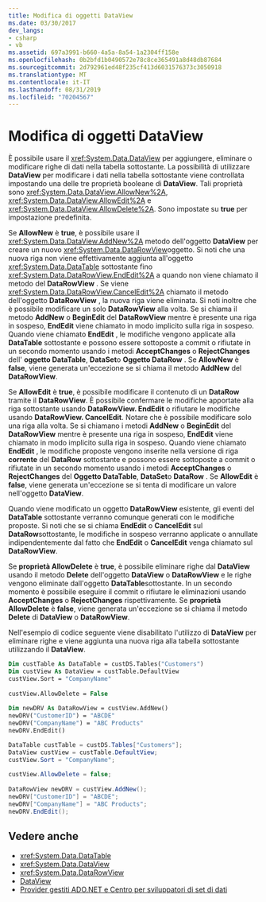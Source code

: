 ```yaml
---
title: Modifica di oggetti DataView
ms.date: 03/30/2017
dev_langs:
- csharp
- vb
ms.assetid: 697a3991-b660-4a5a-8a54-1a2304ff158e
ms.openlocfilehash: 0b2bfd1b0490572e78c8ce365491a8d48db87684
ms.sourcegitcommit: 2d792961ed48f235cf413d6031576373c3050918
ms.translationtype: MT
ms.contentlocale: it-IT
ms.lasthandoff: 08/31/2019
ms.locfileid: "70204567"
---
```

# <a name="modifying-dataviews"></a>Modifica di oggetti DataView
È possibile usare il <xref:System.Data.DataView> per aggiungere, eliminare o modificare righe di dati nella tabella sottostante. La possibilità di utilizzare **DataView** per modificare i dati nella tabella sottostante viene controllata impostando una delle tre proprietà booleane di **DataView**. Tali proprietà sono <xref:System.Data.DataView.AllowNew%2A>, <xref:System.Data.DataView.AllowEdit%2A> e <xref:System.Data.DataView.AllowDelete%2A>. Sono impostate su **true** per impostazione predefinita.  
  
 Se **AllowNew** è **true**, è possibile usare il <xref:System.Data.DataView.AddNew%2A> metodo dell'oggetto **DataView** per creare un nuovo <xref:System.Data.DataRowView>oggetto. Si noti che una nuova riga non viene effettivamente aggiunta all'oggetto <xref:System.Data.DataTable> sottostante fino <xref:System.Data.DataRowView.EndEdit%2A> a quando non viene chiamato il metodo del **DataRowView** . Se viene <xref:System.Data.DataRowView.CancelEdit%2A> chiamato il metodo dell'oggetto **DataRowView** , la nuova riga viene eliminata. Si noti inoltre che è possibile modificare un solo **DataRowView** alla volta. Se si chiama il metodo **AddNew** o **BeginEdit** del **DataRowView** mentre è presente una riga in sospeso, **EndEdit** viene chiamato in modo implicito sulla riga in sospeso. Quando viene chiamato **EndEdit** , le modifiche vengono applicate alla **DataTable** sottostante e possono essere sottoposte a commit o rifiutate in un secondo momento usando i metodi **AcceptChanges** o **RejectChanges** dell' **oggetto DataTable**, **DataSet**o  **Oggetto DataRow** . Se **AllowNew** è **false**, viene generata un'eccezione se si chiama il metodo **AddNew** del **DataRowView**.  
  
 Se **AllowEdit** è **true**, è possibile modificare il contenuto di un **DataRow** tramite il **DataRowView**. È possibile confermare le modifiche apportate alla riga sottostante usando **DataRowView. EndEdit** o rifiutare le modifiche usando **DataRowView. CancelEdit**. Notare che è possibile modificare solo una riga alla volta. Se si chiamano i metodi **AddNew** o **BeginEdit** del **DataRowView** mentre è presente una riga in sospeso, **EndEdit** viene chiamato in modo implicito sulla riga in sospeso. Quando viene chiamato **EndEdit** , le modifiche proposte vengono inserite nella versione di riga **corrente** del **DataRow** sottostante e possono essere sottoposte a commit o rifiutate in un secondo momento usando i metodi **AcceptChanges** o **RejectChanges** del  **Oggetto DataTable**, **DataSet**o **DataRow** . Se **AllowEdit** è **false**, viene generata un'eccezione se si tenta di modificare un valore nell'oggetto **DataView**.  
  
 Quando viene modificato un oggetto **DataRowView** esistente, gli eventi del **DataTable** sottostante verranno comunque generati con le modifiche proposte. Si noti che se si chiama **EndEdit** o **CancelEdit** sul **DataRow**sottostante, le modifiche in sospeso verranno applicate o annullate indipendentemente dal fatto che **EndEdit** o **CancelEdit** venga chiamato sul **DataRowView**.  
  
 Se **proprietà AllowDelete** è **true**, è possibile eliminare righe dal **DataView** usando il metodo **Delete** dell'oggetto **DataView** o **DataRowView** e le righe vengono eliminate dall'oggetto **DataTable**sottostante. In un secondo momento è possibile eseguire il commit o rifiutare le eliminazioni usando **AcceptChanges** o **RejectChanges** rispettivamente. Se **proprietà AllowDelete** è **false**, viene generata un'eccezione se si chiama il metodo **Delete** di **DataView** o **DataRowView**.  
  
 Nell'esempio di codice seguente viene disabilitato l'utilizzo di **DataView** per eliminare righe e viene aggiunta una nuova riga alla tabella sottostante utilizzando il **DataView**.  
  
```vb  
Dim custTable As DataTable = custDS.Tables("Customers")  
Dim custView As DataView = custTable.DefaultView  
custView.Sort = "CompanyName"  
  
custView.AllowDelete = False  
  
Dim newDRV As DataRowView = custView.AddNew()  
newDRV("CustomerID") = "ABCDE"  
newDRV("CompanyName") = "ABC Products"  
newDRV.EndEdit()  
```  
  
```csharp  
DataTable custTable = custDS.Tables["Customers"];  
DataView custView = custTable.DefaultView;  
custView.Sort = "CompanyName";  
  
custView.AllowDelete = false;  
  
DataRowView newDRV = custView.AddNew();  
newDRV["CustomerID"] = "ABCDE";  
newDRV["CompanyName"] = "ABC Products";  
newDRV.EndEdit();  
```  
  
## <a name="see-also"></a>Vedere anche

- <xref:System.Data.DataTable>
- <xref:System.Data.DataView>
- <xref:System.Data.DataRowView>
- [DataView](dataviews.md)
- [Provider gestiti ADO.NET e Centro per sviluppatori di set di dati](https://go.microsoft.com/fwlink/?LinkId=217917)
